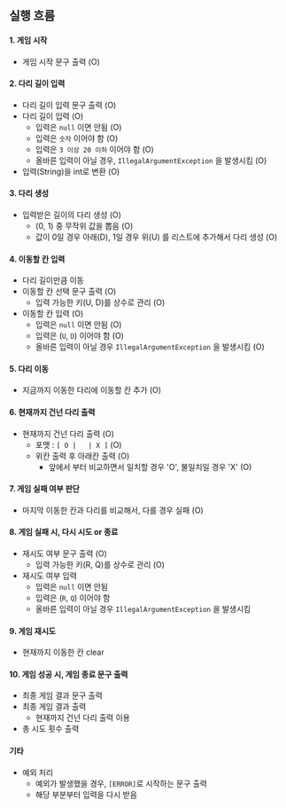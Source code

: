 ## 실행 흐름
#### 1. 게임 시작
* 게임 시작 문구 출력 (O)

#### 2. 다리 길이 입력
* 다리 길이 입력 문구 출력 (O)
* 다리 길이 입력 (O)
  * 입력은 `null` 이면 안됨 (O)
  * 입력은 `숫자` 이어야 함 (O)
  * 입력은 `3 이상 20 이하` 이어야 함 (O)
  * 올바른 입력이 아닐 경우, `IllegalArgumentException` 을 발생시킴 (O)
* 입력(String)을 int로 변환 (O)

#### 3. 다리 생성
* 입력받은 길이의 다리 생성 (O)
  * (0, 1) 중 무작위 값을 뽑음 (O)
  * 값이 0일 경우 아래(D), 1일 경우 위(U) 를 리스트에 추가해서 다리 생성 (O)

#### 4. 이동할 칸 입력
* 다리 길이만큼 이동
* 이동할 칸 선택 문구 출력 (O)
  * 입력 가능한 키(U, D)를 상수로 관리 (O)
* 이동할 칸 입력 (O)
  * 입력은 `null` 이면 안됨 (O)
  * 입력은 (`U`, `D`) 이어야 함 (O)
  * 올바른 입력이 아닐 경우 `IllegalArgumentException` 을 발생시킴 (O)

#### 5. 다리 이동
* 지금까지 이동한 다리에 이동할 칸 추가 (O)

#### 6. 현재까지 건넌 다리 출력
* 현재까지 건넌 다리 출력 (O)
  * 포맷 : `[ O |   | X ]` (O)
  * 위칸 출력 후 아래칸 출력 (O)
    * 앞에서 부터 비교하면서 일치할 경우 'O', 불일치일 경우 'X' (O)

#### 7. 게임 실패 여부 판단
* 마지막 이동한 칸과 다리를 비교해서, 다를 경우 실패 (O)

#### 8. 게임 실패 시, 다시 시도 or 종료
* 재시도 여부 문구 출력 (O)
  * 입력 가능한 키(R, Q)를 상수로 관리 (O)
* 재시도 여부 입력
  * 입력은 `null` 이면 안됨
  * 입력은 (`R`, `Q`) 이어야 함
  * 올바른 입력이 아닐 경우 `IllegalArgumentException` 을 발생시킴

#### 9. 게임 재시도
* 현재까지 이동한 칸 clear

#### 10. 게임 성공 시, 게임 종료 문구 출력
* 최종 게임 결과 문구 출력
* 최종 게임 결과 출력
  * 현재까지 건넌 다리 출력 이용
* 총 시도 횟수 출력

#### 기타
* 예외 처리
  * 예외가 발생했을 경우, `[ERROR]`로 시작하는 문구 출력
  * 해당 부분부터 입력을 다시 받음
